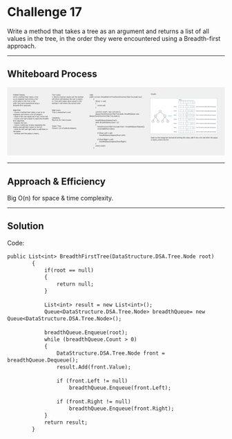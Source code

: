 # Challenge 17
Write a method that takes a tree as an argument and returns a list of all values in the tree, in the order they were encountered using a Breadth-first approach.

---
## Whiteboard Process

![tree-breadth-first](tree-breadth-first.png)

---
## Approach & Efficiency
Big O(n) for space & time complexity.

---
## Solution
Code: 

```
public List<int> BreadthFirstTree(DataStructure.DSA.Tree.Node root)
        {
            if(root == null)
            {
                return null;
            }

            List<int> result = new List<int>();
            Queue<DataStructure.DSA.Tree.Node> breadthQueue= new Queue<DataStructure.DSA.Tree.Node>();

            breadthQueue.Enqueue(root);
            while (breadthQueue.Count > 0)
            {
                DataStructure.DSA.Tree.Node front = breadthQueue.Dequeue();
                result.Add(front.Value);

                if (front.Left != null)
                    breadthQueue.Enqueue(front.Left);

                if (front.Right != null)
                    breadthQueue.Enqueue(front.Right);
            }
            return result;
        }
```

